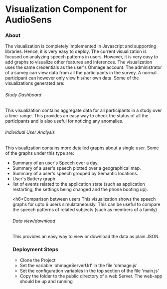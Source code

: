 Visualization Component for AudioSens
============

### About

The visualization is completely implemented in Javascript and supporting libraries. Hence, it is very easy to deploy. The current visualization is focused on analyzing speech patterns in users. However, it is very easy to add graphs to visualize other features and inferences. The visualization uses the same credentials as the user's Ohmage account. The administrator of a survey can view data from all the participants in the survey. A normal participant can however only view his/her own data. Some of the visualizations generated are:

<h6>Study Dashboard</h6>
This visualization contains aggregate data for all participants in a study over a time-range. This provides an easy way to check the status of all the participants and is also useful for noticing any anomalies.

<h6>Individual User Analysis</h6>
This visualization contains more detailed graphs about a single user. Some of the graphs under this type are:
<ul>
<li>Summary of an user's Speech over a day.</li>
<li>Summary of a user's speech plotted over a geographical map.</li>
<li>Summary of a user's speech grouped by Semantic locations.</li>
<li>User's Battery graph</li>
<li>list of events related to the application state (such as application restarting, the settings being changed and the phone booting up).</li>

<h6<Comparison between users</h6>
This visualization shows the speech graphs for upto 6 users simulataneously. This can be useful to compare the speech patterns of related subjects (such as members of a family)

<h6>Data view/download</h6>
This provides an easy way to view or download the data as plain JSON.

### Deployment Steps
<ul>
<li>Clone the Project</li>
<li>Set the variable 'ohmageServerUrl' in the file 'ohmage.js'</li>
<li>Set the configuration variables in the top section of the file 'main.js'</li>
<li>Copy the folder to the public directory of a web Server. The web-app should be up and running</li>
</ul>